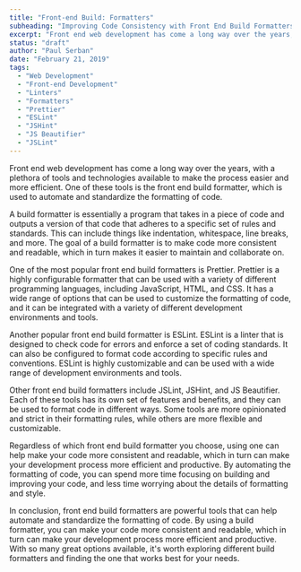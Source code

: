 ```yaml
---
title: "Front-end Build: Formatters"
subheading: "Improving Code Consistency with Front End Build Formatters"
excerpt: "Front end web development has come a long way over the years, with a plethora of tools and technologies available to make the process easier and more efficient. One of these tools is the front end build formatter, which is used to automate and standardize the formatting of code."
status: "draft"
author: "Paul Serban"
date: "February 21, 2019"
tags:
  - "Web Development"
  - "Front-end Development"
  - "Linters"
  - "Formatters"
  - "Prettier"
  - "ESLint"
  - "JSHint"
  - "JS Beautifier"
  - "JSLint"
---
```


Front end web development has come a long way over the years, with a plethora of tools and technologies available to make the process easier and more efficient. One of these tools is the front end build formatter, which is used to automate and standardize the formatting of code.

A build formatter is essentially a program that takes in a piece of code and outputs a version of that code that adheres to a specific set of rules and standards. This can include things like indentation, whitespace, line breaks, and more. The goal of a build formatter is to make code more consistent and readable, which in turn makes it easier to maintain and collaborate on.

One of the most popular front end build formatters is Prettier. Prettier is a highly configurable formatter that can be used with a variety of different programming languages, including JavaScript, HTML, and CSS. It has a wide range of options that can be used to customize the formatting of code, and it can be integrated with a variety of different development environments and tools.

Another popular front end build formatter is ESLint. ESLint is a linter that is designed to check code for errors and enforce a set of coding standards. It can also be configured to format code according to specific rules and conventions. ESLint is highly customizable and can be used with a wide range of development environments and tools.

Other front end build formatters include JSLint, JSHint, and JS Beautifier. Each of these tools has its own set of features and benefits, and they can be used to format code in different ways. Some tools are more opinionated and strict in their formatting rules, while others are more flexible and customizable.

Regardless of which front end build formatter you choose, using one can help make your code more consistent and readable, which in turn can make your development process more efficient and productive. By automating the formatting of code, you can spend more time focusing on building and improving your code, and less time worrying about the details of formatting and style.

In conclusion, front end build formatters are powerful tools that can help automate and standardize the formatting of code. By using a build formatter, you can make your code more consistent and readable, which in turn can make your development process more efficient and productive. With so many great options available, it's worth exploring different build formatters and finding the one that works best for your needs.